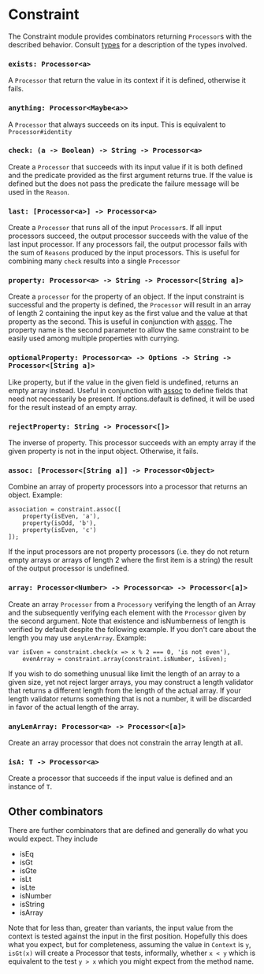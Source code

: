# Constraint

The Constraint module provides combinators returning `Processor`s with the described behavior.
Consult [types](./types.md) for a description of the types involved.

### `exists: Processor<a>`
A `Processor` that return the value in its context if it is defined, otherwise it fails.

### `anything: Processor<Maybe<a>>`
A `Processor` that always succeeds on its input.
This is equivalent to `Processor#identity`

### `check: (a -> Boolean) -> String -> Processor<a>`
Create a `Processor` that succeeds with its input value if it is both defined and the predicate provided as the first argument returns true.
If the value is defined but the does not pass the predicate the failure message will be used in the `Reason`.

### `last: [Processor<a>] -> Processor<a>`
Create a `Processor` that runs all of the input `Processor`s.
If all input processors succeed, the output processor succeeds with the value of the last input processor.
If any processors fail, the output processor fails with the sum of `Reasons` produced by the input processors.
This is useful for combining many `check` results into a single `Processor`

### `property: Processor<a> -> String -> Processor<[String a]>`
Create a `processor` for the property of an object.
If the input constraint is successful and the property is defined, the `Processor` will result in an array of length 2 containing the input key as the first value and the value at that property as the second.
This is useful in conjunction with [assoc](#assoc).
The property name is the second parameter to allow the same constraint to be easily used among multiple properties with currying.

### `optionalProperty: Processor<a> -> Options -> String -> Processor<[String a]>`
Like property, but if the value in the given field is undefined, returns an empty array instead.
Useful in conjunction with [assoc](#assoc) to define fields that need not necessarily be present.
If options.default is defined, it will be used for the result instead of an empty array.

### `rejectProperty: String -> Processor<[]>`
The inverse of property.
This processor succeeds with an empty array if the given property is not in the input object.
Otherwise, it fails.

### `assoc: [Processor<[String a]] -> Processor<Object>`
Combine an array of property processors into a processor that returns an object. Example:

    association = constraint.assoc([
        property(isEven, 'a'),
        property(isOdd, 'b'),
        property(isEven, 'c')
    ]);

If the input processors are not property processors (i.e. they do not return empty arrays or arrays of length 2 where the first item is a string) the result of the output processor is undefined.

### `array: Processor<Number> -> Processor<a> -> Processor<[a]>`
Create an array `Processor` from a `Processory` verifying the length of an Array and the subsequently verifying each element with the `Processor` given by the second argument. Note that existence and isNumberness of length is verified by default despite the following example. If you don't care about the length you may use `anyLenArray`. Example:

    var isEven = constraint.check(x => x % 2 === 0, 'is not even'),
        evenArray = constraint.array(constraint.isNumber, isEven);

If you wish to do something unusual like limit the length of an array to a given size, yet not reject larger arrays, you may construct a length validator that returns a different length from the length of the actual array.
If your length validator returns something that is not a number, it will be discarded in favor of the actual length of the array.

### `anyLenArray: Processor<a> -> Processor<[a]>`
Create an array processor that does not constrain the array length at all.

### `isA: T -> Processor<a>`
Create a processor that succeeds if the input value is defined and an instance of `T`.

## Other combinators
There are further combinators that are defined and generally do what you would expect. They include

* isEq
* isGt
* isGte
* isLt
* isLte
* isNumber
* isString
* isArray

Note that for less than, greater than variants, the input value from the context is tested against the input in the first position.
Hopefully this does what you expect, but for completeness, assuming the value in `Context` is `y`, `isGt(x)` will create a Processor that tests, informally, whether `x < y` which is equivalent to the test `y > x` which you might expect from the method name.
